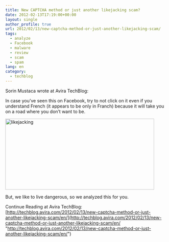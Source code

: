 ```yaml
---
title: New CAPTCHA method or just another likejacking scam?
date: 2012-02-13T17:19:00+00:00
layout: single
author_profile: true
url: 2012/02/13/new-captcha-method-or-just-another-likejacking-scam/
tags:
  - analyze
  - Facebook
  - malware
  - review
  - scam
  - spam
lang: en
category: 
  - techblog
---
```

Sorin Mustaca wrote at Avira TechBlog: 

In case you’ve seen this on Facebook, try to not click on it even if you understand French (it appears to be only in Franch) because it will take you on a road where you don’t want to be. 

[<img title="likejacking" border="0" alt="likejacking" src="http://lh4.ggpht.com/-CBqHxABjhtw/Tzk_JG3mXFI/AAAAAAAAEwQ/yPjcasqtAPQ/likejacking_thumb%25255B1%25255D.png?imgmax=800" width="466" height="223" />](http://lh4.ggpht.com/-w1gAni39XUs/Tzk_EqGw5bI/AAAAAAAAEwI/eZc6TJv5QkA/s1600-h/likejacking%25255B3%25255D.png) 

But, we like to live dangerous, so we analyzed this for you. 

Continue Reading at Avira TechBlog: [http://techblog.avira.com/2012/02/13/new-captcha-method-or-just-another-likejacking-scam/en/](http://techblog.avira.com/2012/02/13/new-captcha-method-or-just-another-likejacking-scam/en/ "http://techblog.avira.com/2012/02/13/new-captcha-method-or-just-another-likejacking-scam/en/")